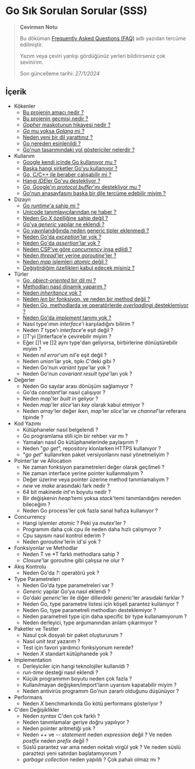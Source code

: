 # Go Sık Sorulan Sorular (SSS)

> **Çevirmen Notu**
>
> Bu döküman [Frequently Asked Questions (FAQ)](https://go.dev/doc/faq) adlı yazıdan tercüme edilmiştir.
>
> Yazım veya çeviri yanlışı gördüğünüz yerleri bildirirseniz çok sevinirim.
>
> Son güncelleme tarihi: *27/1/2024*


## İçerik

* Kökenler
    * [Bu projenin amacı nedir ?](origins/what-is-the-purpose-of-the-project.md)
    * [Bu projenin geçmişi nedir ?](origins/what-is-the-history-of-the-project.md)
    * [*Gopher* maskotunun hikayesi nedir ?](origins/what-is-the-origin-of-the-gopher-mascot.md)
    * [*Go* mu yoksa *Golang* mi ?](origins/is-the-language-called-go-or-golang.md)
    * [Neden yeni bir dil yarattınız ?](origins/why-did-you-create-a-new-language.md)
    * [Go nereden esinlenildi ?](origins/what-are-go-ancestors.md)
    * [Go'nun tasarımındaki yol göstericiler nelerdir ?](origins/what-are-the-guiding-principles-in-the-design.md)
* Kullanım
    * [Google kendi içinde Go kullanıyor mu ?](usage/is-google-using-go-internally.md)
    * [Başka hangi şirketler Go'yu kullanıyor ?](usage/what-other-companies-use-go.md)
    * [Go, C/C++ ile beraber çalışabilir mi ?](usage/do-go-programs-link-with-c-cpp-programs.md)
    * [Hangi *IDE*ler Go'yu destekliyor ?](usage/what-ides-does-go-support.md)
    * [Go, Google'ın *protocol buffer*'ını destekliyor mu ?](usage/does-go-support-googles-protocol-buffers.md)
    * [Go'nun anasayfasını başka bir dile tercüme edebilir miyim ?](usage/can-i-translate-the-go-home-page-into-another-language.md)
* Dizayn
    * [Go *runtime*'a sahip mi ?](design/does-go-have-a-runtime.md)
    * [Unicode tanımlayıcılarından ne haber ?](design/whats-up-with-unicode-identifiers.md)
    * [Neden Go *X* özelliğine sahip değil ?](design/why-does-go-not-have-feature-x.md)
    * [Go'ya *generic* yapılar ne eklendi ? ](design/when-did-go-get-generic-types.md)
    * [Go yayınlandığında neden generic tipler eklenmedi ?](design/why-was-go-initially-released-without-generic-types.md)
    * [Neden Go'da *exception*'lar yok ?](design/why-does-go-not-have-exceptions.md)
    * [Neden Go'da *assertion*'lar yok ?](design/why-does-go-not-have-assertions.md)
    * [Neden CSP'ye göre *concurrency* inşa edildi ?](design/why-build-concurrency-on-the-ideas-of-csp.md)
    * [Neden *thread*'ler yerine *goroutine*'ler ?](design/why-goroutines-instead-of-threads.md)
    * [Neden *map* işlemleri *atomic* değil ?](design/why-are-map-operations-not-defined-to-be-atomic.md)
    * [Değiştirdiğim özellikleri kabul edecek misiniz ?](design/will-you-accept-my-language-change.md)
* Türler
    * [Go, *object-oriented* bir dil mi ?](types/is-go-an-object-oriented-language.md)
    * [Methodları nasıl dinamik yaparım ?](types/how-do-i-get-dynamic-dispatch-of-methods.md)
    * [Neden *inheritance* yok ?](types/why-is-there-no-type-inheritance.md)
    * [Neden *len* bir fonksiyon, ve neden bir method değil ?](types/why-is-len-a-function-and-not-a-method.md)
    * [Neden Go, methodlarda ve operatörlerde *overloading*i desteklemiyor ?](types/why-does-go-not-support-overloading-of-methods-and-operators.md)
    * [Neden Go'da *implement* tanımı yok ?](types/why-doesnt-go-have-implements-declarations.md)
    * Nasıl type'ımın *interface*'i karşıladığını bilirim ?
    * Neden *T* type'ı *interface*'e eşit değil ?
    * []T'yi []interface'e çevirebilir miyim ?
    * Eğer []1 ve []2 aynı type'dan geliyorsa, birbirlerine dönüştürebilir miyim ?
    * Neden *nil error*'um *nil*'e eşit değil ?
    * Neden *union*'lar yok, tıpkı *C*'deki gibi ?
    * Neden Go'nun *variant type*'lar yok ?
    * Neden Go'nun *covariant result type*'ları yok ?
* Değerler
    * Neden Go sayılar arası dönüşüm sağlamıyor ?
    * Go'da *constant*'lar nasıl çalışıyor ?
    * Neden *map*'ler *built in* geliyor ?
    * Neden *map*'ler *slice*'ları *key* olarak kabul etmiyor ?
    * Neden *array*'ler değer iken, *map*'ler *slice*'lar ve *channel*'lar referans tipinde ?
* Kod Yazımı
    * Kütüphaneler nasıl belgelendi ?
    * Go programlama stili için bir rehber var mı ?
    * Yamaları nasıl Go kütüphanelerinde paylaşırım ?
    * Neden "*go get*", repository klonlarken HTTPS kullanıyor ?
    * "*go get*" kullanırken paket versiyonlarını nasıl yönetmeliyim ?
* Pointer'lar ve Allocation
    * Ne zaman fonksiyon parametreleri değer olarak geçilmeli ?
    * Ne zaman interface yerine pointer kullanmalıyım ?
    * Değer üzerine veya pointer üzerine method tanımlamalıyım ?
    * *new* ve *make* arasındaki fark nedir ?
    * 64 bit makinede *int*'ın boyutu nedir ?
    * Bir değişkenin *heap*'temi yoksa *stack*'temi tanımlandığını nereden bileceğim ?
    * Neden Go process'ler çok fazla sanal hafıza kullanıyor ?
* Concurrency
    * Hangi işlemler *atomic* ? Peki ya *mutex*'ler ?
    * Programım daha çok cpu ile neden daha hızlı çalışmıyor ?
    * Cpu sayısını nasıl kontrol ederim ?
    * Neden *goroutine*'lerin id'si yok ?
* Fonksiyonlar ve Methodlar
    * Neden T ve *T farklı methodlara sahip ?
    * *Closure*'lar goroutine gibi çalışsa ne olur ?
* Akış Kontrolu
    * Neden Go'da *?:* operatörü yok ?
* Type Parametreleri
    * Neden Go'da type parametreleri var ?
    * *Generic* yapılar Go'ya nasıl eklendi ?
    * Go'daki *generic*'ler ile diğer dillerdeki *generic*'ler arasıdaki farklar ?
    * Neden Go, type parametre listesi için köşeli parantez kullanıyor ?
    * Neden Go, type parametreli methodları desteklemiyor ?
    * Neden parametreli type için daha specific bir type kullanamıyorum ?
    * Neden derleyici, type argumanından anlam çıkarmıyor ?
* Paketler ve Testler
    * Nasul çok dosyalı bir paket oluştururum ?
    * Nasıl *unit test* yazarım ?
    * Test için favori yardımcı fonksiyonum nerede?
    * Neden *X* standart kütüphanede yok ?
* Implementation
    * Derleyiciler için hangi teknolojiler kullanıldı ?
    * *run-time* desteği nasıl eklendi ?
    * Küçük programımın boyutu neden çok fazla ?
    * Kullanılmayan değişken/import'ların uyarısını kapatabilir miyim ?
    * Neden antivirüs programım Go'nun zararlı olduğunu düşünüyor ?
* Performans
    * Neden *X* benchmarkında Go kötü performans gösteriyor ?
* C'den Değişiklikler
    * Neden *syntax* C'den çok farklı ?
    * Neden tanımlamalar geriye doğru yapılıyor ?
    * Neden pointer aritmetiği yok ?
    * Neden *++* ve *--* *statement* neden *expression* değil ? Ve neden *postfix* neden *prefix* değil ?
    * Süslü parantez var ama neden noktalı virgül yok ? Ve neden süslü paraztezi yeni satırdan başlatamıyorum ?
    * *garbage collection* neden yapıldı ? Çok pahalı olmaz mı ?
